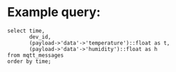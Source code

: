 

# Example query:

    select time,
           dev_id,
           (payload->'data'->'temperature')::float as t,
           (payload->'data'->'humidity')::float as h
    from mqtt_messages
    order by time;

